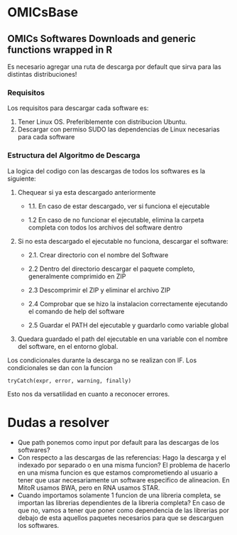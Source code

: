 # OMICsBase
## OMICs Softwares Downloads and generic functions wrapped in R

Es necesario agregar una ruta de descarga por default que sirva para las distintas distribuciones!

### Requisitos
Los requisitos para descargar cada software es:
1. Tener Linux OS. Preferiblemente con distribucion Ubuntu.
2. Descargar con permiso SUDO las dependencias de Linux necesarias para cada software

### Estructura del Algoritmo de Descarga
La logica del codigo con las descargas de todos los softwares es la siguiente:

1. Chequear si ya esta descargado anteriormente

    - 1.1. En caso de estar descargado, ver si funciona el ejecutable

    - 1.2 En caso de no funcionar el ejecutable, elimina la carpeta completa con todos los archivos del software dentro

2. Si no esta descargado el ejecutable no funciona, descargar el software:

    - 2.1. Crear directorio con el nombre del Software

    - 2.2 Dentro del directorio descargar el paquete completo, generalmente comprimido en ZIP

    - 2.3 Descomprimir el ZIP y eliminar el archivo ZIP

    - 2.4 Comprobar que se hizo la instalacion correctamente ejecutando el comando de help del software 

    - 2.5 Guardar el PATH del ejecutable y guardarlo como variable global

3. Quedara guardado el path del ejecutable en una variable con el nombre del software, en el entorno global.


Los condicionales durante la descarga no se realizan con IF. Los condicionales se dan con la funcion 

`tryCatch(expr, error, warning, finally)`

Esto nos da versatilidad en cuanto a reconocer errores.

# Dudas a resolver

- Que path ponemos como input por default para las descargas de los softwares?
- Con respecto a las descargas de las referencias: Hago la descarga y el indexado por separado o en una misma funcion? El problema de hacerlo en una misma funcion es que estamos comprometiendo al usuario a tener que usar necesariamente un software especifico de alineacion. En MitoR usamos BWA, pero en RNA usamos STAR.
- Cuando importamos solamente 1 funcion de una libreria completa, se importan las librerias dependientes de la libreria completa? En caso de que no, vamos a tener que poner como dependencia de las librerias por debajo de esta aquellos paquetes necesarios para que se descarguen los softwares.
